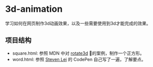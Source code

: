 # 3d-animation
学习如何在网页制作3d动画效果，以及一些需要使用到3d才能完成的效果。

## 项目结构
- square.html: 参照 MDN 中对 [rotate3d](https://developer.mozilla.org/en-US/docs/Web/CSS/transform-function/rotate3d()) 的案例，制作一个正方形。
- word.html: 参照 [Steven Lei](https://codepen.io/stevenlei/pen/QWGNjKj) 的 CodePen 自己写了一遍，了解要点。
